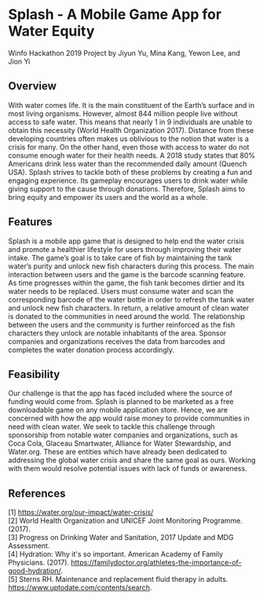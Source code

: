 # Splash - A Mobile Game App for Water Equity
Winfo Hackathon 2019
Project by Jiyun Yu, Mina Kang, Yewon Lee, and Jion Yi

## Overview
With water comes life. It is the main constituent of the Earth’s surface and in most living organisms.  However, almost 844 million people live without access to safe water. This means that nearly 1 in 9 individuals are unable to obtain this necessity (World Health Organization 2017). Distance from these developing countries often makes us oblivious to the notion that water is a crisis for many. On the other hand, even those with access to water do not consume enough water for their health needs. A 2018 study states that 80% Americans drink less water than the recommended daily amount (Quench USA). Splash strives to tackle both of these problems by creating a fun and engaging experience. Its gameplay encourages users to drink water while giving support to the cause through donations. Therefore, Splash aims to bring equity and empower its users and the world as a whole. 

## Features
Splash is a mobile app game that is designed to help end the water crisis and promote a healthier lifestyle for users through improving their water intake. The game’s goal is to take care of fish by maintaining the tank water’s purity and unlock new fish characters during this process. The main interaction between users and the game is the barcode scanning feature. As time progresses within the game, the fish tank becomes dirtier and its water needs to be replaced. Users must consume water and scan the corresponding barcode of the water bottle in order to refresh the tank water and unlock new fish characters. In return, a relative amount of clean water is donated to the communities in need around the world. The relationship between the users and the community is further reinforced as the fish characters they unlock are notable inhabitants of the area. Sponsor companies and organizations receives the data from barcodes and completes the water donation process accordingly.

## Feasibility
Our challenge is that the app has faced included where the source of funding would come from. Splash is planned to be marketed as a free downloadable game on any mobile application store. Hence, we are concerned with how the app would raise money to provide communities in need with clean water. We seek to tackle this challenge through sponsorship from notable water companies and organizations, such as Coca Cola, Glaceau Smartwater, Alliance for Water Stewardship, and Water.org. These are entities which have already been dedicated to addressing the global water crisis and share the same goal as ours. Working with them would resolve potential issues with lack of funds or awareness.

## References
[1] https://water.org/our-impact/water-crisis/ <br>
[2] World Health Organization and UNICEF Joint Monitoring Programme. (2017). <br>
[3] Progress on Drinking Water and Sanitation, 2017 Update and MDG Assessment. <br>
[4] Hydration: Why it's so important. American Academy of Family Physicians. (2017). https://familydoctor.org/athletes-the-importance-of-good-hydration/. <br>
[5] Sterns RH. Maintenance and replacement fluid therapy in adults. https://www.uptodate.com/contents/search. 
